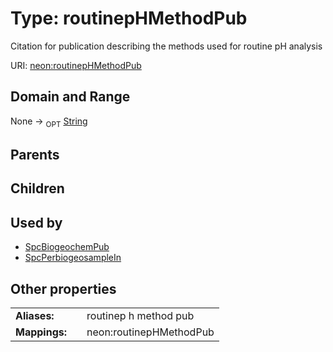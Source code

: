 
# Type: routinepHMethodPub


Citation for publication describing the methods used for routine pH analysis

URI: [neon:routinepHMethodPub](https://data.neonscience.org/routinepHMethodPub)


## Domain and Range

None ->  <sub>OPT</sub> [String](types/String.md)

## Parents


## Children


## Used by

 * [SpcBiogeochemPub](SpcBiogeochemPub.md)
 * [SpcPerbiogeosampleIn](SpcPerbiogeosampleIn.md)

## Other properties

|  |  |  |
| --- | --- | --- |
| **Aliases:** | | routinep h method pub |
| **Mappings:** | | neon:routinepHMethodPub |

